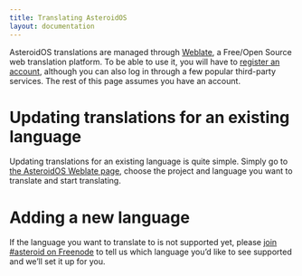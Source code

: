 ```yaml
---
title: Translating AsteroidOS
layout: documentation
---
```


<p>AsteroidOS translations are managed through <a href="https://hosted.weblate.org/projects/asteroidos/">Weblate</a>, a Free/Open Source web translation platform. To be able to use it, you will have to <a href="https://hosted.weblate.org/accounts/register/">register an account</a>, although you can also log in through a few popular third-party services. The rest of this page assumes you have an account.</p>
<div class="page-header">
  <h1 id="updatingts">Updating translations for an existing language</h1>
</div>
<p>Updating translations for an existing language is quite simple. Simply go to <a href="https://hosted.weblate.org/projects/asteroidos/">the AsteroidOS Weblate page</a>, choose the project and language you want to translate and start translating.</p>
<div class="page-header">
  <h1 id="addingts">Adding a new language</h1>
</div>
<p>If the language you want to translate to is not supported yet, please <a href="irc://irc.freenode.net/asteroid">join #asteroid on Freenode</a> to tell us which language you’d like to see supported and we’ll set it up for you.</p>
